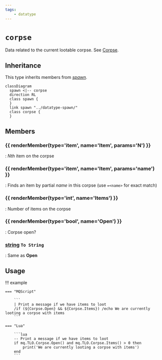 ```yaml
---
tags:
    - datatype
---
```

# `corpse`

Data related to the current lootable corpse. See [Corpse](../top-level-objects/tlo-corpse.md).

## Inheritance

This type inherits members from [_spawn_](datatype-spawn.md).

```mermaid
classDiagram
  spawn <|-- corpse
  direction RL
  class spawn {
  }
  link spawn "../datatype-spawn/"
  class corpse {
  }
```

## Members

### {{ renderMember(type='item', name='Item', params='N') }}

:   _Nth_ item on the corpse

### {{ renderMember(type='item', name='Item', params='name') }}

:   Finds an item by partial _name_ in this corpse (use `=<name>` for exact match)

### {{ renderMember(type='int', name='Items') }}

:   Number of items on the corpse

### {{ renderMember(type='bool', name='Open') }}

:   Corpse open?

### [string][string] `To String`

:   Same as **Open**


## Usage

!!! example

    === "MQScript"

        ```
        | Print a message if we have items to loot
        /if (${Corpse.Open} && ${Corpse.Items}) /echo We are currently looting a corpse with items
        ```

    === "Lua"

        ```lua
        -- Print a message if we have items to loot
        if mq.TLO.Corpse.Open() and mq.TLO.Corpse.Items() > 0 then
            print('We are currently looting a corpse with items')
        end
        ```

[bool]: datatype-bool.md
[int]: datatype-int.md
[item]: datatype-item.md
[string]: datatype-string.md
